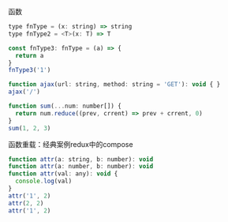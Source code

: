 <!--
 * @Author: cc
 * @LastEditTime: 2021-03-16 23:46:17
-->
函数

```javaScript
type fnType = (x: string) => string
type fnType2 = <T>(x: T) => T

const fnType3: fnType = (a) => {
  return a
}
fnType3('1')

function ajax(url: string, method: string = 'GET'): void { }
ajax('/')

function sum(...num: number[]) {
  return num.reduce((prev, crrent) => prev + crrent, 0)
}
sum(1, 2, 3)
```

函数重载：经典案例redux中的compose

```javaScript
function attr(a: string, b: number): void
function attr(a: number, b: number): void
function attr(val: any): void {
  console.log(val)
}
attr('1', 2)
attr(2, 2)
attr('1', 2)
```